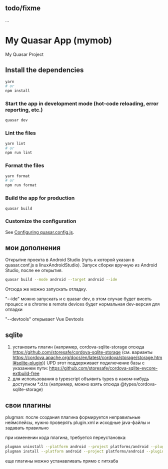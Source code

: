 ## todo/fixme
...


# My Quasar App (mymob)

My Quasar Project

## Install the dependencies
```bash
yarn
# or
npm install
```

### Start the app in development mode (hot-code reloading, error reporting, etc.)
```bash
quasar dev
```


### Lint the files
```bash
yarn lint
# or
npm run lint
```


### Format the files
```bash
yarn format
# or
npm run format
```



### Build the app for production
```bash
quasar build
```

### Customize the configuration
See [Configuring quasar.config.js](https://v2.quasar.dev/quasar-cli-vite/quasar-config-js).


## мои дополнения

Открытие проекта в Android Studio (путь к которой указан в quasar.conf.js в linuxAndroidStudio).
Запуск сборки вручную из Android Studio, после ее открытия.
```bash
quasar build --mode android --target android --ide
```

Отсюда же можно запускать отладку.

"--ide" можно запускать и с quasar dev, в этом случае будет висеть процесс и в chrome в remote devices будет нормальная dev-версия для отладки

"--devtools" открывает Vue Devtools

## sqlite
1. установить плагин (например, cordova-sqlite-storage отсюда https://github.com/storesafe/cordova-sqlite-storage (см. варианты https://cordova.apache.org/docs/en/latest/cordova/storage/storage.html#sqlite-plugin))
UPD этот поддерживает подключение базы с указанием пути: https://github.com/storesafe/cordova-sqlite-evcore-extbuild-free
2. для использования в typescript объявить types в каком-нибудь доступном *.d.ts (например, можно взять отсюда @types/cordova-sqlite-storage)

## свои плагины
plugman: после создания плагина формируется неправильные неймспейсы, нужно проверять plugin.xml и исходные java-файлы и задавать правильно

при изменении кода плагина, требуется переустановка:
```bash
plugman uninstall --platform android --project platforms/android --plugin ../MyPlugin/
plugman install --platform android --project platforms/android --plugin ../MyPlugin/
```
еще плагины можно устанавливать прямо с гитхаба
